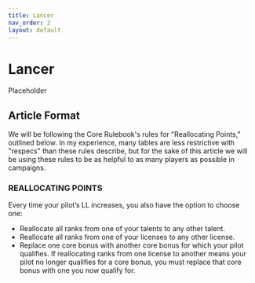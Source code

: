 ```yaml
---
title: Lancer
nav_order: 2
layout: default
---
```

# Lancer
Placeholder
## Article Format
We will be following the Core Rulebook's rules for "Reallocating Points," outlined below. In my experience, many tables are less restrictive with "respecs" than these rules describe, but for the sake of this article we will be using these rules to be as helpful to as many players as possible in campaigns.
### REALLOCATING POINTS 
Every time your pilot’s LL increases, you also have the option to choose one: 
- Reallocate all ranks from one of your talents to any other talent. 
- Reallocate all ranks from one of your licenses to any other license. 
- Replace one core bonus with another core bonus for which your pilot qualifies. 
If reallocating ranks from one license to another means your pilot no longer qualifies for a core bonus, you must replace that core bonus with one you now qualify for.
